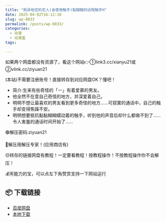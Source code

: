```yaml
---
title: "和异地恋的恋人(会使用触手)黏糊糊的远程触手H"
date: 2025-04-02T16:12:10
slug: wp-8833
permalink: /posts/wp-8833/
categories:
  - 动漫
  - 动漫盖
tags:

---
```


如果两个网盘都没有资源了，看这个网站👉①link3.cc/xianyu21或②vlink.cc/ziyuan21

(本站)不需要注册账号！直接转存到对应网盘OK？懂吧！

*   简介:生来有些奇怪的「一」有着爱慕的男友。
*   他全然不在意自己奇怪的地方，并深爱着自己。
*   明明不想让最喜欢的男友看到更多奇怪的地方……可寂寞的通话中，自己的触手却变得焦躁不安。
*   明明想要抵抗黏黏糊糊蠕动着的触手，听到他的声音后却什么都做不到了……令人害羞的通话时间开始了……

🟢解压密码:ziyuan21

🔵解压用解压专家！(应用商店有)

🟡转存的链接网盘有教程！一定要看教程！按教程操作！不按教程操作你不会解压！

💰🈶能力的宝，可以点左下角赞赏支持一下网站运行

## 📦 下载链接
- [百度网盘](https://blziyuan21.com/pay-download/8833?key=e1aff72f2b&down_id=0)
- [本地下载](https://blziyuan21.com/pay-download/8833?key=e1aff72f2b&down_id=1)

